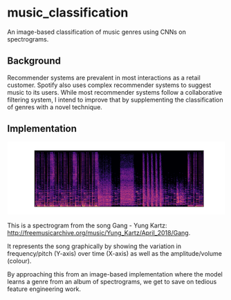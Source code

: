 # music_classification
An image-based classification of music genres using CNNs on spectrograms.

## Background
Recommender systems are prevalent in most interactions as a retail customer. Spotify also uses complex recommender systems to suggest music to its users. While most recommender systems follow a collaborative filtering system, I intend to improve that by supplementing the classification of genres with a novel technique.

## Implementation
![picture](Code/sample/Yung_Kartz_-_04_-_Gang.png)

This is a spectrogram from the song Gang - Yung Kartz: http://freemusicarchive.org/music/Yung_Kartz/April_2018/Gang.

It represents the song graphically by showing the variation in frequency/pitch (Y-axis) over time (X-axis) as well as the amplitude/volume (colour).

By approaching this from an image-based implementation where the model learns a genre from an album of spectrograms, we get to save on tedious feature engineering work.


